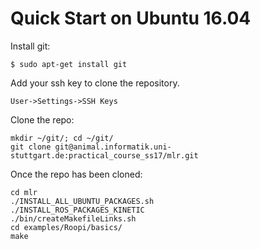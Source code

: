 # Quick Start on Ubuntu 16.04
Install git:

    $ sudo apt-get install git

Add your ssh key to clone the repository.

    User->Settings->SSH Keys

Clone the repo:
    
    mkdir ~/git/; cd ~/git/
    git clone git@animal.informatik.uni-stuttgart.de:practical_course_ss17/mlr.git
    
Once the repo has been cloned:

    cd mlr
	./INSTALL_ALL_UBUNTU_PACKAGES.sh
    ./INSTALL_ROS_PACKAGES_KINETIC
    ./bin/createMakefileLinks.sh
    cd examples/Roopi/basics/
    make
